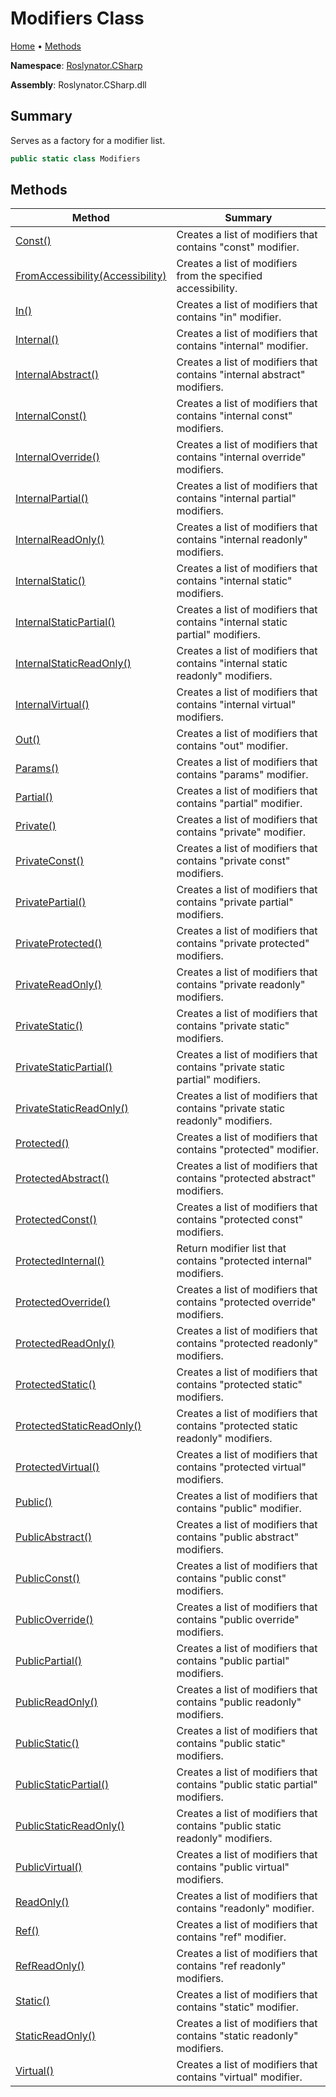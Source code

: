 # Modifiers Class

[Home](../../../README.md) &#x2022; [Methods](#methods)

**Namespace**: [Roslynator.CSharp](../README.md)

**Assembly**: Roslynator\.CSharp\.dll

## Summary

Serves as a factory for a modifier list\.

```csharp
public static class Modifiers
```

## Methods

| Method | Summary |
| ------ | ------- |
| [Const()](Const/README.md) | Creates a list of modifiers that contains "const" modifier\. |
| [FromAccessibility(Accessibility)](FromAccessibility/README.md) | Creates a list of modifiers from the specified accessibility\. |
| [In()](In/README.md) | Creates a list of modifiers that contains "in" modifier\. |
| [Internal()](Internal/README.md) | Creates a list of modifiers that contains "internal" modifier\. |
| [InternalAbstract()](InternalAbstract/README.md) | Creates a list of modifiers that contains "internal abstract" modifiers\. |
| [InternalConst()](InternalConst/README.md) | Creates a list of modifiers that contains "internal const" modifiers\. |
| [InternalOverride()](InternalOverride/README.md) | Creates a list of modifiers that contains "internal override" modifiers\. |
| [InternalPartial()](InternalPartial/README.md) | Creates a list of modifiers that contains "internal partial" modifiers\. |
| [InternalReadOnly()](InternalReadOnly/README.md) | Creates a list of modifiers that contains "internal readonly" modifiers\. |
| [InternalStatic()](InternalStatic/README.md) | Creates a list of modifiers that contains "internal static" modifiers\. |
| [InternalStaticPartial()](InternalStaticPartial/README.md) | Creates a list of modifiers that contains "internal static partial" modifiers\. |
| [InternalStaticReadOnly()](InternalStaticReadOnly/README.md) | Creates a list of modifiers that contains "internal static readonly" modifiers\. |
| [InternalVirtual()](InternalVirtual/README.md) | Creates a list of modifiers that contains "internal virtual" modifiers\. |
| [Out()](Out/README.md) | Creates a list of modifiers that contains "out" modifier\. |
| [Params()](Params/README.md) | Creates a list of modifiers that contains "params" modifier\. |
| [Partial()](Partial/README.md) | Creates a list of modifiers that contains "partial" modifier\. |
| [Private()](Private/README.md) | Creates a list of modifiers that contains "private" modifier\. |
| [PrivateConst()](PrivateConst/README.md) | Creates a list of modifiers that contains "private const" modifiers\. |
| [PrivatePartial()](PrivatePartial/README.md) | Creates a list of modifiers that contains "private partial" modifiers\. |
| [PrivateProtected()](PrivateProtected/README.md) | Creates a list of modifiers that contains "private protected" modifiers\. |
| [PrivateReadOnly()](PrivateReadOnly/README.md) | Creates a list of modifiers that contains "private readonly" modifiers\. |
| [PrivateStatic()](PrivateStatic/README.md) | Creates a list of modifiers that contains "private static" modifiers\. |
| [PrivateStaticPartial()](PrivateStaticPartial/README.md) | Creates a list of modifiers that contains "private static partial" modifiers\. |
| [PrivateStaticReadOnly()](PrivateStaticReadOnly/README.md) | Creates a list of modifiers that contains "private static readonly" modifiers\. |
| [Protected()](Protected/README.md) | Creates a list of modifiers that contains "protected" modifier\. |
| [ProtectedAbstract()](ProtectedAbstract/README.md) | Creates a list of modifiers that contains "protected abstract" modifiers\. |
| [ProtectedConst()](ProtectedConst/README.md) | Creates a list of modifiers that contains "protected const" modifiers\. |
| [ProtectedInternal()](ProtectedInternal/README.md) | Return modifier list that contains "protected internal" modifiers\. |
| [ProtectedOverride()](ProtectedOverride/README.md) | Creates a list of modifiers that contains "protected override" modifiers\. |
| [ProtectedReadOnly()](ProtectedReadOnly/README.md) | Creates a list of modifiers that contains "protected readonly" modifiers\. |
| [ProtectedStatic()](ProtectedStatic/README.md) | Creates a list of modifiers that contains "protected static" modifiers\. |
| [ProtectedStaticReadOnly()](ProtectedStaticReadOnly/README.md) | Creates a list of modifiers that contains "protected static readonly" modifiers\. |
| [ProtectedVirtual()](ProtectedVirtual/README.md) | Creates a list of modifiers that contains "protected virtual" modifiers\. |
| [Public()](Public/README.md) | Creates a list of modifiers that contains "public" modifier\. |
| [PublicAbstract()](PublicAbstract/README.md) | Creates a list of modifiers that contains "public abstract" modifiers\. |
| [PublicConst()](PublicConst/README.md) | Creates a list of modifiers that contains "public const" modifiers\. |
| [PublicOverride()](PublicOverride/README.md) | Creates a list of modifiers that contains "public override" modifiers\. |
| [PublicPartial()](PublicPartial/README.md) | Creates a list of modifiers that contains "public partial" modifiers\. |
| [PublicReadOnly()](PublicReadOnly/README.md) | Creates a list of modifiers that contains "public readonly" modifiers\. |
| [PublicStatic()](PublicStatic/README.md) | Creates a list of modifiers that contains "public static" modifiers\. |
| [PublicStaticPartial()](PublicStaticPartial/README.md) | Creates a list of modifiers that contains "public static partial" modifiers\. |
| [PublicStaticReadOnly()](PublicStaticReadOnly/README.md) | Creates a list of modifiers that contains "public static readonly" modifiers\. |
| [PublicVirtual()](PublicVirtual/README.md) | Creates a list of modifiers that contains "public virtual" modifiers\. |
| [ReadOnly()](ReadOnly/README.md) | Creates a list of modifiers that contains "readonly" modifier\. |
| [Ref()](Ref/README.md) | Creates a list of modifiers that contains "ref" modifier\. |
| [RefReadOnly()](RefReadOnly/README.md) | Creates a list of modifiers that contains "ref readonly" modifiers\. |
| [Static()](Static/README.md) | Creates a list of modifiers that contains "static" modifier\. |
| [StaticReadOnly()](StaticReadOnly/README.md) | Creates a list of modifiers that contains "static readonly" modifiers\. |
| [Virtual()](Virtual/README.md) | Creates a list of modifiers that contains "virtual" modifier\. |

